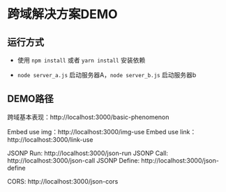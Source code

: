 # 跨域解决方案DEMO

## 运行方式

- 使用 `npm install` 或者 `yarn install` 安装依赖

- `node server_a.js` 启动服务器A，`node server_b.js` 启动服务器b 

## DEMO路径

跨域基本表现：http://localhost:3000/basic-phenomenon

Embed use img：http://localhost:3000/img-use
Embed use link：http://localhost:3000/link-use

JSONP Run: http://localhost:3000/json-run
JSONP Call: http://localhost:3000/json-call
JSONP Define: http://localhost:3000/json-define

CORS: http://localhost:3000/json-cors
